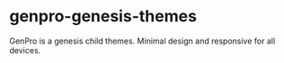 # genpro-genesis-themes
GenPro is a genesis child themes. Minimal design and responsive for all devices. 
